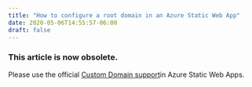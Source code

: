 ```yaml
---
title: "How to configure a root domain in an Azure Static Web App"
date: 2020-05-06T14:55:57-06:00
draft: false
---
```


<h3>This article is now obsolete.</h3> 
<p>Please use the official <a href="https://docs.microsoft.com/azure/static-web-apps/custom-domain?tabs=azure-dns&WT.mc_id=devcloud-0000-buholland">Custom Domain support</a>in Azure Static Web Apps.</p>
